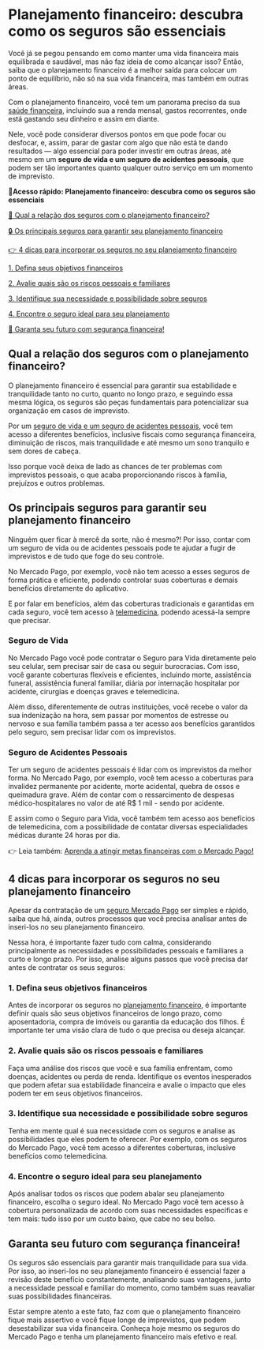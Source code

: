 # Planejamento financeiro: descubra como os seguros são essenciais

Você já se pegou pensando em como manter uma vida financeira mais equilibrada e saudável, mas não faz ideia de como alcançar isso? Então, saiba que o planejamento financeiro é a melhor saída para colocar um ponto de equilíbrio, não só na sua vida financeira, mas também em outras áreas.

Com o planejamento financeiro, você tem um panorama preciso da sua [saúde financeira](https://meubolso.mercadopago.com.br/habitos-que-prejudicam-sua-vida-financeira), incluindo sua a renda mensal, gastos recorrentes, onde está gastando seu dinheiro e assim em diante.

Nele, você pode considerar diversos pontos em que pode focar ou desfocar, e, assim, parar de gastar com algo que não está te dando resultados — algo essencial para poder investir em outras áreas, até mesmo em um **seguro de vida e um seguro de acidentes pessoais**, que podem ser tão importantes quanto qualquer outro serviço em um momento de imprevisto.

**💙Acesso rápido: Planejamento financeiro: descubra como os seguros são essenciais**

[🤔 Qual a relação dos seguros com o planejamento financeiro?](#A)

[🔒 Os principais seguros para garantir seu planejamento financeiro](#B)

[👉 4 dicas para incorporar os seguros no seu planejamento financeiro](#C)

[1. Defina seus objetivos financeiros](#D)

[2. Avalie quais são os riscos pessoais e familiares](#E)

[3. Identifique sua necessidade e possibilidade sobre seguros](#F)

[4. Encontre o seguro ideal para seu planejamento](#G)

[💪 Garanta seu futuro com segurança financeira!](#H)

[](#)
## Qual a relação dos seguros com o planejamento financeiro?

O planejamento financeiro é essencial para garantir sua estabilidade e tranquilidade tanto no curto, quanto no longo prazo, e seguindo essa mesma lógica, os seguros são peças fundamentais para potencializar sua organização em casos de imprevisto.

Por um [seguro de vida e um seguro de acidentes pessoais](https://meubolso.mercadopago.com.br/vantagens-em-ter-seguro-de-vida-e-acidentes-pessoais), você tem acesso a diferentes benefícios, inclusive fiscais como segurança financeira, diminuição de riscos, mais tranquilidade e até mesmo um sono tranquilo e sem dores de cabeça.

Isso porque você deixa de lado as chances de ter problemas com imprevistos pessoais, o que acaba proporcionando riscos à família, prejuízos e outros problemas.

[](#)
## 

## Os principais seguros para garantir seu planejamento financeiro

Ninguém quer ficar à mercê da sorte, não é mesmo?! Por isso, contar com um seguro de vida ou de acidentes pessoais pode te ajudar a fugir de imprevistos e de tudo que foge do seu controle.

No Mercado Pago, por exemplo, você não tem acesso a esses seguros de forma prática e eficiente, podendo controlar suas coberturas e demais benefícios diretamente do aplicativo.

E por falar em benefícios, além das coberturas tradicionais e garantidas em cada seguro, você tem acesso à [telemedicina](https://meubolso.mercadopago.com.br/seguro-mercado-pago-telemedicina), podendo acessá-la sempre que precisar.

### Seguro de Vida

No Mercado Pago você pode contratar o Seguro para Vida diretamente pelo seu celular, sem precisar sair de casa ou seguir burocracias. Com isso, você garante coberturas flexíveis e eficientes, incluindo morte, assistência funeral, assistência funeral familiar, diária por internação hospitalar por acidente, cirurgias e doenças graves e telemedicina.

Além disso, diferentemente de outras instituições, você recebe o valor da sua indenização na hora, sem passar por momentos de estresse ou nervoso e sua família também passa a ter acesso aos benefícios garantidos pelo seguro, sem precisar lidar com os imprevistos.

### Seguro de Acidentes Pessoais

Ter um seguro de acidentes pessoais é lidar com os imprevistos da melhor forma. No Mercado Pago, por exemplo, você tem acesso a coberturas para invalidez permanente por acidente, morte acidental, quebra de ossos e queimadura grave. Além de contar com o ressarcimento de despesas médico-hospitalares no valor de até R$ 1 mil - sendo por acidente.

E assim como o Seguro para Vida, você também tem acesso aos benefícios de telemedicina, com a possibilidade de contatar diversas especialidades médicas durante 24 horas por dia.

👉 Leia também: [Aprenda a atingir metas financeiras com o Mercado Pago!](https://meubolso.mercadopago.com.br/metas-financeiras-com-o-mercado-pago)

[](#)
## 4 dicas para incorporar os seguros no seu planejamento financeiro

Apesar da contratação de um [seguro Mercado Pago](https://meubolso.mercadopago.com.br/seguros-mercado-pago) ser simples e rápido, saiba que há, ainda, outros processos que você precisa analisar antes de inseri-los no seu planejamento financeiro.

Nessa hora, é importante fazer tudo com calma, considerando principalmente as necessidades e possibilidades pessoais e familiares a curto e longo prazo. Por isso, analise alguns passos que você precisa dar antes de contratar os seus seguros:

[](#)
### 1. Defina seus objetivos financeiros

Antes de incorporar os seguros no [planejamento financeiro](https://meubolso.mercadopago.com.br/planejamento-financeiro-para-sair-do-vermelho), é importante definir quais são seus objetivos financeiros de longo prazo, como aposentadoria, compra de imóveis ou garantia da educação dos filhos. É importante ter uma visão clara de tudo o que precisa ou deseja alcançar.

[](#)
### 2. Avalie quais são os riscos pessoais e familiares

Faça uma análise dos riscos que você e sua família enfrentam, como doenças, acidentes ou perda de renda. Identifique os eventos inesperados que podem afetar sua estabilidade financeira e avalie o impacto que eles podem ter em seus objetivos financeiros.

[](#)
### 3. Identifique sua necessidade e possibilidade sobre seguros

Tenha em mente qual é sua necessidade com os seguros e analise as possibilidades que eles podem te oferecer. Por exemplo, com os seguros do Mercado Pago, você tem acesso a diferentes coberturas, inclusive benefícios como telemedicina.

[](#)
### 4. Encontre o seguro ideal para seu planejamento

Após analisar todos os riscos que podem abalar seu planejamento financeiro, escolha o seguro ideal. No Mercado Pago você tem acesso à cobertura personalizada de acordo com suas necessidades específicas e tem mais: tudo isso por um custo baixo, que cabe no seu bolso.

[](#)
## Garanta seu futuro com segurança financeira!

Os seguros são essenciais para garantir mais tranquilidade para sua vida. Por isso, ao inseri-los no seu planejamento financeiro é essencial fazer a revisão deste benefício constantemente, analisando suas vantagens, junto a necessidade pessoal e familiar do momento, como também suas reavaliar suas possibilidades financeiras.

Estar sempre atento a este fato, faz com que o planejamento financeiro fique mais assertivo e você fique longe de imprevistos, que podem desestabilizar sua vida financeira. Conheça hoje mesmo os seguros do Mercado Pago e tenha um planejamento financeiro mais efetivo e real.